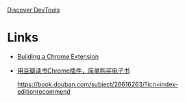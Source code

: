 
[Discover DevTools](http://discover-devtools.codeschool.com/)



# Links


- [Building a Chrome Extension](https://developer.chrome.com/extensions/getstarted)
- [用豆瓣读书Chrome插件，简单购买电子书](http://cuipengfei.me/blog/2013/04/01/doubanebookprice/)


    https://book.douban.com/subject/26616263/?icn=index-editionrecommend